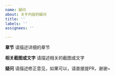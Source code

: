 ```yaml
---
name: 疑问 
about: 关于内容的疑问 
title: ''
labels: ''
assignees: ''

---
```


**章节**
请描述详细的章节

**相关截图或文字**
请描述相关的截图或文字

**疑问**
请描述修正意见，如果可以，请直接提PR，谢谢~
